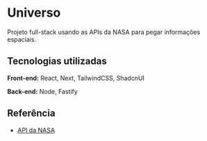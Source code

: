 # Universo

 Projeto full-stack usando as APIs da NASA para pegar informações espaciais.

## Tecnologias utilizadas

**Front-end:** React, Next, TailwindCSS, ShadcnUI

**Back-end:** Node, Fastify

## Referência

 - [API da NASA](https://api.nasa.gov/)
